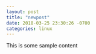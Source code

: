 ```yaml
---
layout: post
title: "newpost"
date: 2018-03-25 23:30:26 -0700
categories: linux
---
```


This is some sample content

